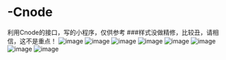 # -Cnode
利用Cnode的接口，写的小程序，仅供参考
###样式没做精修，比较丑，请相信，这不是重点！
![image](https://github.com/sky-xsk/-Cnode/blob/master/img/1.jpg)
![image](https://github.com/sky-xsk/-Cnode/blob/master/img/2.jpg)
![image](https://github.com/sky-xsk/-Cnode/blob/master/img/3.jpg)
![image](https://github.com/sky-xsk/-Cnode/blob/master/img/4.jpg)
![image](https://github.com/sky-xsk/-Cnode/blob/master/img/5.jpg)
![image](https://github.com/sky-xsk/-Cnode/blob/master/img/6.jpg)
![image](https://github.com/sky-xsk/-Cnode/blob/master/img/7.jpg)
![image](https://github.com/sky-xsk/-Cnode/blob/master/img/8.jpg)